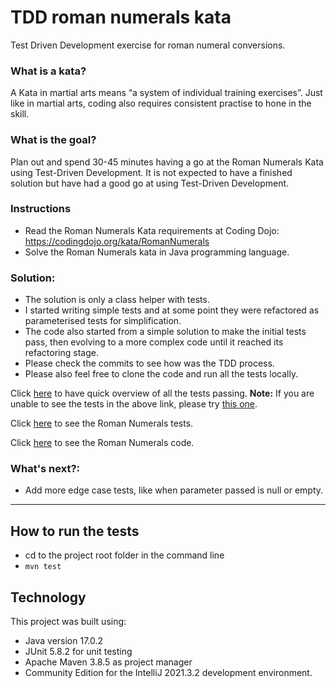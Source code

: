 # TDD roman numerals kata
Test Driven Development exercise for roman numeral conversions.

### What is a kata?

A Kata in martial arts means “a system of individual training exercises”. Just like in martial arts, coding also requires consistent practise to hone in the skill.

### What is the goal?

Plan out and spend 30-45 minutes having a go at the Roman Numerals Kata using Test-Driven Development. It is not expected to have a finished solution but have had a good go at using Test-Driven Development.

### Instructions

- Read the Roman Numerals Kata requirements at Coding Dojo: https://codingdojo.org/kata/RomanNumerals
- Solve the Roman Numerals kata in Java programming language.

### Solution:
- The solution is only a class helper with tests.
- I started writing simple tests and at some point they were refactored as parameterised tests for simplification.
- The code also started from a simple solution to make the initial tests pass, then evolving to a more complex code until it reached its refactoring stage.   
- Please check the commits to see how was the TDD process.
- Please also feel free to clone the code and run all the tests locally.

Click [here](https://htmlpreview.github.io/?https://github.com/abcpaem/tdd-roman-numerals-kata/blob/main/docs/RomanNumeralsTestsResults.html) to have quick overview of all the tests passing.
**Note:** If you are unable to see the tests in the above link, please try [this one](https://htmlview.glitch.me/?https://github.com/abcpaem/tdd-roman-numerals-kata/blob/main/docs/RomanNumeralsTestsResults.html).

Click [here](src/test/java/clan/techreturners/RomanNumeralsTests.java) to see the Roman Numerals tests.

Click [here](src/main/java/clan/techreturners/RomanNumerals.java) to see the Roman Numerals code.

### What's next?:
- Add more edge case tests, like when parameter passed is null or empty.

---
## How to run the tests
- cd to the project root folder in the command line
- ``mvn test``
 
## Technology
This project was built using:
- Java version 17.0.2
- JUnit 5.8.2 for unit testing
- Apache Maven 3.8.5 as project manager
- Community Edition for the IntelliJ 2021.3.2 development environment.
